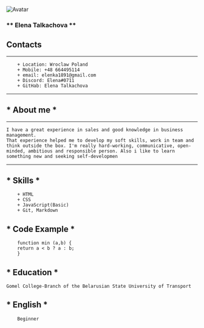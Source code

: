 ![Avatar](/rsschool-cv/Avatar.JPG)
### ** Elena Talkachova **
## **Contacts**
****
        + Location: Wroclaw Poland
        + Mobile: +48 664495114
        + email: elenka1891@gmail.com
        + Discord: Elena#0711
        + GitHab: Elena Talkachova
****
## * About me *
----
    I have a great experience in sales and good knowledge in business management.
    That experience helped me to develop my soft skills, work in team and think outside the box. I'm really hard-working, communicative, open-minded, ambitious and responsible person. Also i like to learn something new and seeking self-developmen
----   
## * Skills *
        + HTML
        + CSS
        + JavaScript(Basic)
        + Git, Markdown
## * Code Example *
        function min (a,b) {
        return a < b ? a : b;
        }
## * Education *
    Gomel College-Branch of the Belarusian State University of Transport
## * English *
        Beginner




        



        



